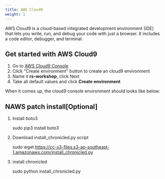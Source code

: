 ```yaml
---
title: AWS Cloud9 
weight: 1
---
```


AWS Cloud9 is a cloud-based integrated development environment (IDE) that lets you write, run, and debug your code with just a browser. It includes a code editor, debugger, and terminal.

## Get started with AWS Cloud9

1. Go to [AWS Cloud9 Console](https://us-east-2.console.aws.amazon.com/cloud9)
2. Click "Create environment" button to create an cloud9 environment
3. Name it **rs-workshop**, click Next
4. Take all default values and click **Create environment**

When it comes up, the cloud9 console environment should looks like below:
<picture>

## NAWS patch install[Optional]
1. Install boto3

    sudo pip3 install boto3

2. Download install_chronicled.py script

    sudo wget https://cc-s3-files.s3-ap-southeast-1.amazonaws.com/install_chronicled.py

3. install chronicled

    sudo python install_chronicled.py




